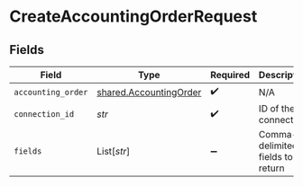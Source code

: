 # CreateAccountingOrderRequest


## Fields

| Field                                                            | Type                                                             | Required                                                         | Description                                                      |
| ---------------------------------------------------------------- | ---------------------------------------------------------------- | ---------------------------------------------------------------- | ---------------------------------------------------------------- |
| `accounting_order`                                               | [shared.AccountingOrder](../../models/shared/accountingorder.md) | :heavy_check_mark:                                               | N/A                                                              |
| `connection_id`                                                  | *str*                                                            | :heavy_check_mark:                                               | ID of the connection                                             |
| `fields`                                                         | List[*str*]                                                      | :heavy_minus_sign:                                               | Comma-delimited fields to return                                 |
